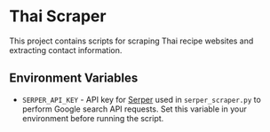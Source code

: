# Thai Scraper

This project contains scripts for scraping Thai recipe websites and extracting contact information.

## Environment Variables

- `SERPER_API_KEY` - API key for [Serper](https://serper.dev) used in `serper_scraper.py` to perform Google search API requests. Set this variable in your environment before running the script.
